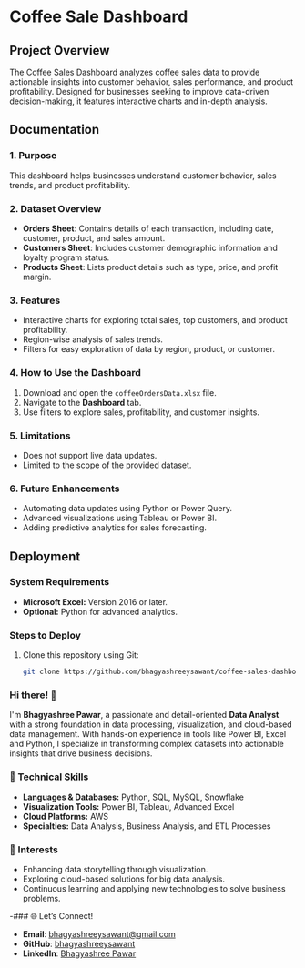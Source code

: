 
# Coffee Sale Dashboard

## Project Overview  
The Coffee Sales Dashboard analyzes coffee sales data to provide actionable insights into customer behavior, sales performance, and product profitability. Designed for businesses seeking to improve data-driven decision-making, it features interactive charts and in-depth analysis.  


## Documentation  

### 1. Purpose  
This dashboard helps businesses understand customer behavior, sales trends, and product profitability.  

### 2. Dataset Overview  
- **Orders Sheet**: Contains details of each transaction, including date, customer, product, and sales amount.  
- **Customers Sheet**: Includes customer demographic information and loyalty program status.  
- **Products Sheet**: Lists product details such as type, price, and profit margin.  


### 3. Features  
- Interactive charts for exploring total sales, top customers, and product profitability.  
- Region-wise analysis of sales trends.  
- Filters for easy exploration of data by region, product, or customer.  


### 4. How to Use the Dashboard  
1. Download and open the `coffeeOrdersData.xlsx` file.  
2. Navigate to the **Dashboard** tab.  
3. Use filters to explore sales, profitability, and customer insights.  

### 5. Limitations  
- Does not support live data updates.  
- Limited to the scope of the provided dataset.  

### 6. Future Enhancements  
- Automating data updates using Python or Power Query.  
- Advanced visualizations using Tableau or Power BI.  
- Adding predictive analytics for sales forecasting.  

## Deployment  

### System Requirements  
- **Microsoft Excel:** Version 2016 or later.  
- **Optional:** Python for advanced analytics.  

### Steps to Deploy  
1. Clone this repository using Git:  
   ```bash
   git clone https://github.com/bhagyashreeysawant/coffee-sales-dashboard.git

### Hi there! 👋  

I'm **Bhagyashree Pawar**, a passionate and detail-oriented **Data Analyst** with a strong foundation in data processing, visualization, and cloud-based data management. With hands-on experience in tools like Power BI, Excel and Python, I specialize in transforming complex datasets into actionable insights that drive business decisions.  

### 🔧 Technical Skills  
- **Languages & Databases:** Python, SQL, MySQL, Snowflake  
- **Visualization Tools:** Power BI, Tableau, Advanced Excel  
- **Cloud Platforms:** AWS  
- **Specialties:** Data Analysis, Business Analysis, and ETL Processes  


### 🚀 Interests  
- Enhancing data storytelling through visualization.  
- Exploring cloud-based solutions for big data analysis.  
- Continuous learning and applying new technologies to solve business problems.  

-### 🌐 Let’s Connect!  
- **Email**: bhagyashreeysawant@gmail.com  
- **GitHub**: [bhagyashreeysawant](https://github.com/bhagyashreeysawant)  
- **LinkedIn**: [Bhagyashree Pawar](https://www.linkedin.com/in/bhagyashree-pawar-05a45983/)





